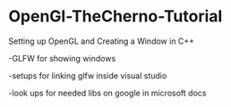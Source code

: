 # OpenGl-TheCherno-Tutorial
Setting up OpenGL and Creating a Window in C++

-GLFW for showing windows

-setups for linking glfw inside visual studio

-look ups for needed libs on google in microsoft docs
